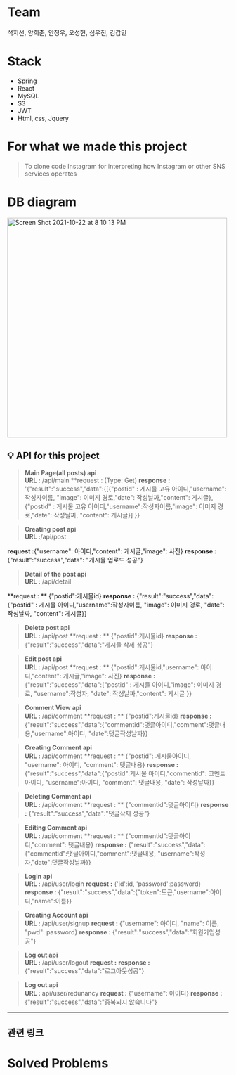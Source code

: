 # Team
 석지선, 양희준, 안정우, 오성현, 심우진, 김갑민
  
# Stack
  * Spring
  * React
  * MySQL
  * S3
  * JWT
  * Html, css, Jquery
  
  # For what we made this project
  > To clone code Instagram for interpreting how Instagram or other SNS services operates

  # DB diagram
  
<img width="500" alt="Screen Shot 2021-10-22 at 8 10 13 PM" src="https://user-images.githubusercontent.com/90609214/138444462-7ca47df9-1cf9-4091-99d2-1b27092d6936.png">

  
  ## 💡 API for this project
  
  > **Main Page(all posts) api**  
  **URL :** /api/main
  **request : (Type: Get)
  **response :** '{"result":"success","data":{[{"postid" : 게시물 고유 아이디,"username":작성자이름, "image": 이미지 경로,"date": 작성날짜,"content": 게시글},{"postid" : 게시물 고유 아이디,"username":작성자이름,"image": 이미지 경로,"date": 작성날짜, "content": 게시글}] }}

  > **Creating post api**  
  **URL :**/api/post  
  
  **request :**{"username": 아이디,"content": 게시글,"image": 사진}
  **response :** {"result":"success","data": "게시물 업로드 성공"}  
  
   > **Detail of the post api**  
  **URL :** /api/detail
  
  **request : ** {"postid":게시물id}
  **response :** {"result":"success","data":{"postid" : 게시물 아이디,"username":작성자이름, "image": 이미지 경로, "date": 작성날짜, "content": 게시글}}

 > **Delete post api**  
  **URL :** /api/post
  **request : ** {"postid":게시물id}
  **response :** {"result":"success","data":"게시물 삭제 성공"}
  
   > **Edit post api**  
  **URL :** /api/post
  **request : ** {"postid":게시물id,"username": 아이디,"content": 게시글,"image": 사진}
  **response :** {"result":"success","data":{"postid" : 게시물 아이디,"image": 이미지 경로, "username":작성자, "date": 작성날짜,"content": 게시글 }}
  
   > **Comment View api**  
  **URL :** /api/comment
  **request : ** {"postid":게시물id}
  **response :** {"result":"success","data":{"commentid":댓글아이디,"comment":댓글내용,"username":아이디, "date":댓글작성날짜}}
  
   > **Creating Comment api**  
  **URL :** /api/comment
  **request : ** {"postid": 게시물아이디, "username": 아이디, "comment": 댓글내용}
  **response :** {"result":"success","data":{"postid":게시물 아이디,"commentid": 코멘트 아이디, "username":아이디, "comment": 댓글내용, "date": 작성날짜}}
  
  > **Deleting Comment api**  
  **URL :** /api/comment
  **request : ** {"commentid":댓글아이디}
  **response :** {"result":"success","data":"댓글삭제 성공"}
  
   > **Editing Comment api**  
  **URL :** /api/comment
  **request : ** {"commentid":댓글아이디,"comment": 댓글내용}
  **response :** {"result":"success","data":{"commentid":댓글아이디,"comment":댓글내용, "username":작성자,"date":댓글작성날짜}}
  
  
 
 
  > **Login api**  
  **URL :** /api/user/login
  **request :** {'id':id, 'password':password}  
  **response :** {"result":"success","data":{"token":토큰,"username":아이디,"name":이름}}
  
  > **Creating Account api**  
  **URL :**  /api/user/signup
  **request :** {"username": 아이디, "name": 이름, "pwd": password} 
  **response :** {"result":"success","data":"회원가입성공"} 
  
   > **Log out api**  
  **URL :**  /api/user/logout
  **request :** 
  **response :** {"result":"success","data":"로그아웃성공"}
  
   > **Log out api**  
  **URL :**  api/user/redunancy
  **request :** {"username": 아이디}
  **response :** {"result":"success","data":"중복되지 않습니다"}
  
 
  ***
 
  ## 관련 링크
    
  # Solved Problems
 
    
  
  
